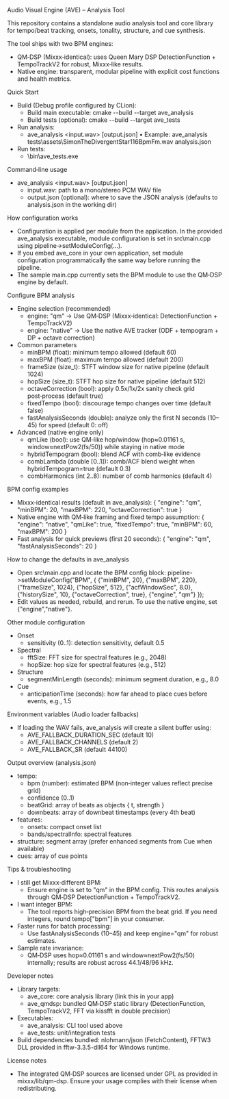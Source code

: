 ﻿Audio Visual Engine (AVE) – Analysis Tool

This repository contains a standalone audio analysis tool and core library for tempo/beat tracking, onsets, tonality, structure, and cue synthesis.

The tool ships with two BPM engines:
- QM‑DSP (Mixxx‑identical): uses Queen Mary DSP DetectionFunction + TempoTrackV2 for robust, Mixxx‑like results.
- Native engine: transparent, modular pipeline with explicit cost functions and health metrics.

Quick Start
- Build (Debug profile configured by CLion):
  - Build main executable: cmake --build <your-cmake-build-dir> --target ave_analysis
  - Build tests (optional): cmake --build <your-cmake-build-dir> --target ave_tests
- Run analysis:
  - ave_analysis <input.wav> [output.json]
    • Example: ave_analysis tests\assets\SimonTheDivergentStar116BpmFm.wav analysis.json
- Run tests:
  - <your-cmake-build-dir>\bin\ave_tests.exe

Command‑line usage
- ave_analysis <input.wav> [output.json]
  - input.wav: path to a mono/stereo PCM WAV file
  - output.json (optional): where to save the JSON analysis (defaults to analysis.json in the working dir)

How configuration works
- Configuration is applied per module from the application. In the provided ave_analysis executable, module configuration is set in src\main.cpp using pipeline->setModuleConfig(...).
- If you embed ave_core in your own application, set module configuration programmatically the same way before running the pipeline.
- The sample main.cpp currently sets the BPM module to use the QM‑DSP engine by default.

Configure BPM analysis
- Engine selection (recommended)
  - engine: "qm" → Use QM‑DSP (Mixxx‑identical: DetectionFunction + TempoTrackV2)
  - engine: "native" → Use the native AVE tracker (ODF + tempogram + DP + octave correction)
- Common parameters
  - minBPM (float): minimum tempo allowed (default 60)
  - maxBPM (float): maximum tempo allowed (default 200)
  - frameSize (size_t): STFT window size for native pipeline (default 1024)
  - hopSize (size_t): STFT hop size for native pipeline (default 512)
  - octaveCorrection (bool): apply 0.5x/1x/2x sanity check grid post‑process (default true)
  - fixedTempo (bool): discourage tempo changes over time (default false)
  - fastAnalysisSeconds (double): analyze only the first N seconds (10–45) for speed (default 0: off)
- Advanced (native engine only)
  - qmLike (bool): use QM‑like hop/window (hop≈0.01161 s, window≈nextPow2(fs/50)) while staying in native mode
  - hybridTempogram (bool): blend ACF with comb‑like evidence
  - combLambda (double [0..1]): comb/ACF blend weight when hybridTempogram=true (default 0.3)
  - combHarmonics (int 2..8): number of comb harmonics (default 4)

BPM config examples
- Mixxx‑identical results (default in ave_analysis):
  { "engine": "qm", "minBPM": 20, "maxBPM": 220, "octaveCorrection": true }
- Native engine with QM‑like framing and fixed tempo assumption:
  { "engine": "native", "qmLike": true, "fixedTempo": true, "minBPM": 60, "maxBPM": 200 }
- Fast analysis for quick previews (first 20 seconds):
  { "engine": "qm", "fastAnalysisSeconds": 20 }

How to change the defaults in ave_analysis
- Open src\main.cpp and locate the BPM config block:
  pipeline->setModuleConfig("BPM", {
    {"minBPM", 20},
    {"maxBPM", 220},
    {"frameSize", 1024},
    {"hopSize", 512},
    {"acfWindowSec", 8.0},
    {"historySize", 10},
    {"octaveCorrection", true},
    {"engine", "qm"}
  });
- Edit values as needed, rebuild, and rerun. To use the native engine, set {"engine","native"}.

Other module configuration
- Onset
  - sensitivity (0..1): detection sensitivity, default 0.5
- Spectral
  - fftSize: FFT size for spectral features (e.g., 2048)
  - hopSize: hop size for spectral features (e.g., 512)
- Structure
  - segmentMinLength (seconds): minimum segment duration, e.g., 8.0
- Cue
  - anticipationTime (seconds): how far ahead to place cues before events, e.g., 1.5

Environment variables (Audio loader fallbacks)
- If loading the WAV fails, ave_analysis will create a silent buffer using:
  - AVE_FALLBACK_DURATION_SEC (default 10)
  - AVE_FALLBACK_CHANNELS (default 2)
  - AVE_FALLBACK_SR (default 44100)

Output overview (analysis.json)
- tempo:
  - bpm (number): estimated BPM (non‑integer values reflect precise grid)
  - confidence (0..1)
  - beatGrid: array of beats as objects { t, strength }
  - downbeats: array of downbeat timestamps (every 4th beat)
- features:
  - onsets: compact onset list
  - bands/spectralInfo: spectral features
- structure: segment array (prefer enhanced segments from Cue when available)
- cues: array of cue points

Tips & troubleshooting
- I still get Mixxx‑different BPM:
  - Ensure engine is set to "qm" in the BPM config. This routes analysis through QM‑DSP DetectionFunction + TempoTrackV2.
- I want integer BPM:
  - The tool reports high‑precision BPM from the beat grid. If you need integers, round tempo["bpm"] in your consumer.
- Faster runs for batch processing:
  - Use fastAnalysisSeconds (10–45) and keep engine="qm" for robust estimates.
- Sample rate invariance:
  - QM‑DSP uses hop≈0.01161 s and window≈nextPow2(fs/50) internally; results are robust across 44.1/48/96 kHz.

Developer notes
- Library targets:
  - ave_core: core analysis library (link this in your app)
  - ave_qmdsp: bundled QM‑DSP static library (DetectionFunction, TempoTrackV2, FFT via kissfft in double precision)
- Executables:
  - ave_analysis: CLI tool used above
  - ave_tests: unit/integration tests
- Build dependencies bundled: nlohmann/json (FetchContent), FFTW3 DLL provided in fftw-3.3.5-dll64 for Windows runtime.

License notes
- The integrated QM‑DSP sources are licensed under GPL as provided in mixxx/lib/qm-dsp. Ensure your usage complies with their license when redistributing.
